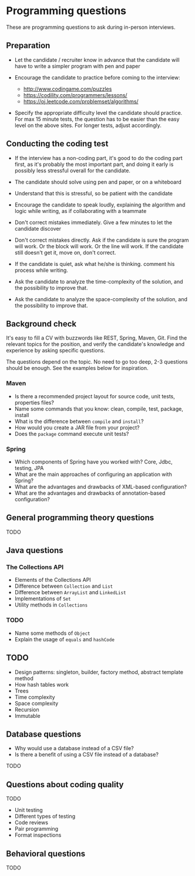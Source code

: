 Programming questions
=====================

These are programming questions to ask during in-person interviews.

Preparation
-----------

- Let the candidate / recruiter know in advance that the candidate
  will have to write a simpler program with pen and paper

- Encourage the candidate to practice before coming to the interview:

  + http://www.codingame.com/puzzles
  + https://codility.com/programmers/lessons/
  + https://oj.leetcode.com/problemset/algorithms/

- Specify the appropriate difficulty level the candidate should practice.
  For max 15 minute tests, the question has to be easier than the
  easy level on the above sites.
  For longer tests, adjust accordingly.

Conducting the coding test
--------------------------

- If the interview has a non-coding part, it's good to do the coding
  part first, as it's probably the most important part, and doing it
  early is possibly less stressful overall for the candidate.

- The candidate should solve using pen and paper, or on a whiteboard

- Understand that this is stressful, so be patient with the candidate

- Encourage the candidate to speak loudly, explaining the algorithm
  and logic while writing, as if collaborating with a teammate

- Don't correct mistakes immediately. Give a few minutes to let the
  candidate discover

- Don't correct mistakes directly. Ask if the candidate is sure the
  program will work. Or the block will work. Or the line will work.
  If the candidate still doesn't get it, move on, don't correct.

- If the candidate is quiet, ask what he/she is thinking.
  comment his process while writing.

- Ask the candidate to analyze the time-complexity of the solution,
  and the possibility to improve that.

- Ask the candidate to analyze the space-complexity of the solution,
  and the possibility to improve that.

Background check
----------------

It's easy to fill a CV with buzzwords like REST, Spring, Maven, Git.
Find the relevant topics for the position, and verify the candidate's
knowledge and experience by asking specific questions.

The questions depend on the topic. No need to go too deep, 2-3 questions
should be enough. See the examples below for inspiration.

### Maven

- Is there a recommended project layout for source code, unit tests, properties files?
- Name some commands that you know: clean, compile, test, package, install
- What is the difference between `compile` and `install`?
- How would you create a JAR file from your project?
- Does the `package` command execute unit tests?

### Spring

- Which components of Spring have you worked with? Core, Jdbc, testing, JPA
- What are the main approaches of configuring an application with Spring?
- What are the advantages and drawbacks of XML-based configuration?
- What are the advantages and drawbacks of annotation-based configuration?

General programming theory questions
------------------------------------

TODO

Java questions
--------------

### The Collections API

- Elements of the Collections API
- Difference between `Collection` and `List`
- Difference between `ArrayList` and `LinkedList`
- Implementations of `Set`
- Utility methods in `Collections`

### TODO

- Name some methods of `Object`
- Explain the usage of `equals` and `hashCode`

TODO
----

- Design patterns: singleton, builder, factory method, abstract template method
- How hash tables work
- Trees
- Time complexity
- Space complexity
- Recursion
- Immutable

Database questions
------------------

- Why would use a database instead of a CSV file?
- Is there a benefit of using a CSV file instead of a database?

TODO

Questions about coding quality
------------------------------

TODO

- Unit testing
- Different types of testing
- Code reviews
- Pair programming
- Format inspections

Behavioral questions
--------------------

TODO
